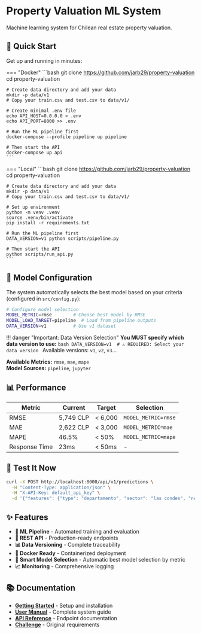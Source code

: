 # Property Valuation ML System

Machine learning system for Chilean real estate property valuation.

## 🚀 Quick Start

Get up and running in minutes:

=== "Docker"
    ```bash
    git clone https://github.com/jarb29/property-valuation
    cd property-valuation
    
    # Create data directory and add your data
    mkdir -p data/v1
    # Copy your train.csv and test.csv to data/v1/
    
    # Create minimal .env file
    echo API_HOST=0.0.0.0 > .env
    echo API_PORT=8000 >> .env
    
    # Run the ML pipeline first
    docker-compose --profile pipeline up pipeline
    
    # Then start the API
    docker-compose up api
    ```

=== "Local"
    ```bash
    git clone https://github.com/jarb29/property-valuation
    cd property-valuation
    
    # Create data directory and add your data
    mkdir -p data/v1
    # Copy your train.csv and test.csv to data/v1/
    
    # Set up environment
    python -m venv .venv
    source .venv/bin/activate
    pip install -r requirements.txt
    
    # Run the ML pipeline first
    DATA_VERSION=v1 python scripts/pipeline.py
    
    # Then start the API
    python scripts/run_api.py
    ```

## 🔧 Model Configuration

The system automatically selects the best model based on your criteria (configured in `src/config.py`):

```bash
# Configure model selection
MODEL_METRIC=rmse        # Choose best model by RMSE
MODEL_LOAD_TARGET=pipeline  # Load from pipeline outputs
DATA_VERSION=v1          # Use v1 dataset
```

!!! danger "Important: Data Version Selection"
    **You MUST specify which data version to use:**
    ```bash
    DATA_VERSION=v1  # ⚠️ REQUIRED: Select your data version
    ```
    Available versions: `v1`, `v2`, `v3`...

**Available Metrics:** `rmse`, `mae`, `mape`  
**Model Sources:** `pipeline`, `jupyter`

## 📊 Performance

| Metric | Current | Target | Selection |
|--------|---------|--------|----------|
| RMSE | 5,749 CLP | < 6,000 | `MODEL_METRIC=rmse` |
| MAE | 2,622 CLP | < 3,000 | `MODEL_METRIC=mae` |
| MAPE | 46.5% | < 50% | `MODEL_METRIC=mape` |
| Response Time | 23ms | < 50ms | - |

## 🎯 Test It Now

```bash
curl -X POST http://localhost:8000/api/v1/predictions \
  -H "Content-Type: application/json" \
  -H "X-API-Key: default_api_key" \
  -d '{"features": {"type": "departamento", "sector": "las condes", "net_usable_area": 120.5, "net_area": 150.0, "n_rooms": 3, "n_bathroom": 2, "latitude": -33.4172, "longitude": -70.5476}}'
```

## ✨ Features

- **🤖 ML Pipeline** - Automated training and evaluation
- **🚀 REST API** - Production-ready endpoints
- **📊 Data Versioning** - Complete traceability
- **🐳 Docker Ready** - Containerized deployment
- **🎯 Smart Model Selection** - Automatic best model selection by metric
- **📈 Monitoring** - Comprehensive logging

## 📚 Documentation

- **[Getting Started](getting-started.md)** - Setup and installation
- **[User Manual](user-manual.md)** - Complete system guide  
- **[API Reference](api-documentation.md)** - Endpoint documentation
- **[Challenge](Challenge.md)** - Original requirements